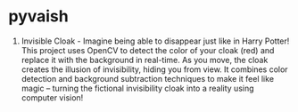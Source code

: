 # pyvaish
1. Invisible Cloak - Imagine being able to disappear just like in Harry Potter! This project uses OpenCV to detect the color of your cloak (red) and replace it with the background in real-time. As you move, the cloak creates the illusion of invisibility, hiding you from view. It combines color detection and background subtraction techniques to make it feel like magic – turning the fictional invisibility cloak into a reality using computer vision!
